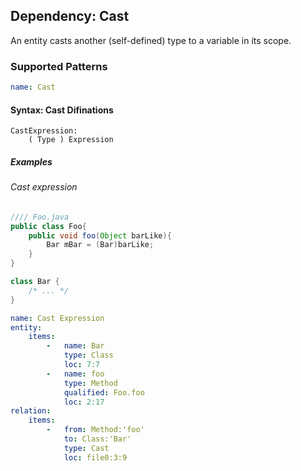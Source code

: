 ## Dependency: Cast

An entity casts another (self-defined) type to a variable in its scope.

### Supported Patterns

```yaml
name: Cast
```

#### Syntax: Cast Difinations

```text
CastExpression:
    ( Type ) Expression
```

##### Examples

###### Cast expression

```java
//// Foo.java
public class Foo{
    public void foo(Object barLike){
        Bar mBar = (Bar)barLike;
    }
}

class Bar {
    /* ... */
}
```

```yaml
name: Cast Expression
entity:
    items:
        -   name: Bar
            type: Class
            loc: 7:7
        -   name: foo
            type: Method
            qualified: Foo.foo
            loc: 2:17
relation:
    items:
        -   from: Method:'foo'
            to: Class:'Bar'
            type: Cast
            loc: file0:3:9
```
